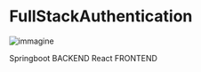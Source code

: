 # FullStackAuthentication
![immagine](https://user-images.githubusercontent.com/39368816/219352620-d4817469-ef0f-472a-b1fc-d59c0eba5d3a.png)

 Springboot BACKEND
 React FRONTEND
